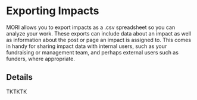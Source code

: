 # Exporting Impacts
MORI allows you to export impacts as a .csv spreadsheet so you can analyze your work. These exports can include data about an impact as well as information about the post or page an impact is assigned to. This comes in handy for sharing impact data with internal users, such as your fundraising or management team, and perhaps external users such as funders, where appropriate.

## Details
TKTKTK

